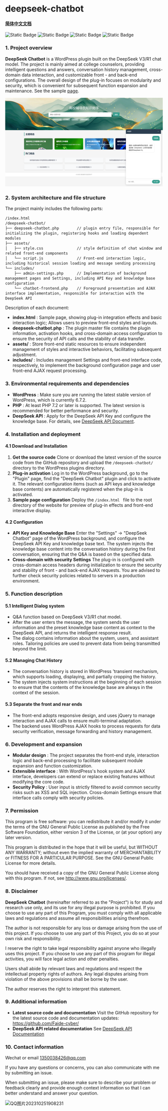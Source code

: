 # deepseek-chatbot

#### [简体中文文档](https://github.com/Faide-cyber/deepseek-chatbot/blob/main/REMEDE_ch.md)

![Static Badge](https://img.shields.io/badge/%40Github-Faide-%2300FFFF) ![Static Badge](https://img.shields.io/badge/PlatForm-Windows-%238c37dc) ![Static Badge](https://img.shields.io/badge/Version-1.0.0-%23e87435) ![Static Badge](https://img.shields.io/badge/License-GNU3.0-%2314bbc1)
### 1. Project overview

**DeepSeek Chatbot** is a WordPress plugin built on the DeepSeek V3/R1 chat model. The project is mainly aimed at college counselors, providing intelligent questions and answers, conversation history management, cross-domain data interaction, and customizable front - and back-end configurations. The overall design of the plug-in focuses on modularity and security, which is convenient for subsequent function expansion and maintenance. See the sample [page](https://faide.top/model/index.html).

<img src="https://github.com/Faide-cyber/deepseek-chatbot/blob/main/assets/demo.png" width="600px">


### 2. System architecture and file structure

The project mainly includes the following parts:

```
/index.html
/deepseek-chatbot/
├── deepseek-chatbot.php        // plugin entry file, responsible for initializing the plugin, registering hooks and loading dependent modules
├── assets/
│   ├── style.css               // style definition of chat window and related front-end components
│   └── script.js               // Front-end interaction logic, including historical session loading and message sending processing
└── includes/
    ├── admin-settings.php      // Implementation of background management pages and Settings, including API Key and knowledge base configuration
    └── chatbot-frontend.php    // Foreground presentation and AJAX interface implementation, responsible for interaction with the DeepSeek API
```

Description of each document:

- **index.html** : Sample page, showing plug-in integration effects and basic interaction logic; Allows users to preview front-end styles and layouts.
- **deepseek-chatbot.php** : The plugin master file contains the plugin information, activation hooks, and cross-domain access configuration to ensure the security of API calls and the stability of data transfer.
- **assets/** : Store front-end static resources to ensure independent management of styles and interactive behaviors, facilitating subsequent adjustment.
- **includes/** : Includes management Settings and front-end interface code, respectively, to implement the background configuration page and user front-end AJAX request processing.

### 3. Environmental requirements and dependencies

- **WordPress** : Make sure you are running the latest stable version of WordPress, which is currently 6.7.2.
- **PHP** : At least PHP 7.2 or later is supported. The latest version is recommended for better performance and security.
- **DeepSeek API** : Apply for the DeepSeek API Key and configure the knowledge base. For details, see  [DeepSeek API Document](https://api-docs.deepseek.com/zh-cn/api/deepseek-api/).

### 4. Installation and deployment

#### 4.1 Download and Installation

1. **Get the source code**
    Clone or download the latest version of the source code from the GitHub repository and upload the  `/deepseek-chatbot/` directory to the WordPress plugins directory.
2. **Plug-in activation**
    Log in to the WordPress background, go to the "Plugin" page, find the "DeepSeek Chatbot" plugin and click to activate it. The relevant configuration items (such as API keys and knowledge base contents) are automatically registered when the plug-in is activated.
3. **Sample page configuration**
    Deploy the  `/index.html ` file to the root directory of the website for preview of plug-in effects and front-end interactive display.

#### 4.2 Configuration

- **API Key and Knowledge Base**
   Enter the "Settings" -> "DeepSeek Chatbot" page of the WordPress background, and configure the DeepSeek API Key and knowledge base text. The system injects the knowledge base content into the conversation history during the first conversation, ensuring that the Q&A is based on the specified data.
- **Cross-domain with security Settings**
   The plug-in is configured with cross-domain access headers during initialization to ensure the security and stability of front - and back-end AJAX requests. You are advised to further check security policies related to servers in a production environment.

### 5. Function description

#### 5.1 Intelligent Dialog system

- Q&A function based on DeepSeek V3/R1 chat model.
- After the user enters the message, the system sends the user information and the preset knowledge base content as context to the DeepSeek API, and returns the intelligent response result.
- The dialog contains information about the system, users, and assistant roles. Tailoring policies are used to prevent data from being transmitted beyond the limit.

#### 5.2 Managing Chat History

- The conversation history is stored in WordPress 'transient mechanism, which supports loading, displaying, and partially cropping the history.
- The system injects system instructions at the beginning of each session to ensure that the contents of the knowledge base are always in the context of the session.

#### 5.3 Separate the front and rear ends

- The front-end adopts responsive design, and uses jQuery to manage interaction and AJAX calls to ensure multi-terminal adaptation.
- The backend uses WordPress AJAX hooks to process requests for data security verification, message forwarding and history management.

### 6. Development and expansion

- **Modular design** : The project separates the front-end style, interaction logic and back-end processing to facilitate subsequent module expansion and function customization.
- **Extensible interface** : With WordPress's hook system and AJAX interface, developers can extend or replace existing features without modifying the core code.
- **Security Policy** : User input is strictly filtered to avoid common security risks such as XSS and SQL injection. Cross-domain Settings ensure that interface calls comply with security policies.

### 7. Permission

This program is free software: you can redistribute it and/or modify
it under the terms of the GNU General Public License as published by
the Free Software Foundation, either version 3 of the License, or
(at your option) any later version.

This program is distributed in the hope that it will be useful,
but WITHOUT ANY WARRANTY; without even the implied warranty of
MERCHANTABILITY or FITNESS FOR A PARTICULAR PURPOSE.  See the
GNU General Public License for more details.

You should have received a copy of the GNU General Public License
along with this program.  If not, see <http://www.gnu.org/licenses/>.


### 8. Disclaimer

**DeepSeek Chatbot** (hereinafter referred to as the "Project") is for study and research use only, and its use for any illegal purpose is prohibited. If you choose to use any part of this Program, you must comply with all applicable laws and regulations and assume all responsibilities arising therefrom.

The author is not responsible for any loss or damage arising from the use of this project. If you choose to use any part of this Project, you do so at your own risk and responsibility.

I reserve the right to take legal responsibility against anyone who illegally uses this project. If you choose to use any part of this program for illegal activities, you will face legal action and other penalties.

Users shall abide by relevant laws and regulations and respect the intellectual property rights of authors. Any legal disputes arising from violation of the above provisions shall be borne by the user.

The author reserves the right to interpret this statement.

### 9. Additional information

- **Latest source code and documentation**
   Visit the GitHub repository for the latest source code and documentation updates: https://github.com/Faide-cyber/
- **DeepSeek API related documentation**
   See [DeepSeek API Documentation](https://api-docs.deepseek.com/zh-cn/api/deepseek-api/)

### 10. Contact information

Wechat or email 1350038426@qq.com

If you have any questions or concerns, you can also communicate with me by submitting an issue.

When submitting an issue, please make sure to describe your problem or feedback clearly and provide enough context information so that I can better understand and answer your question.

![QQ图片202310251908231](https://github.com/Faide-cyber/MouseCopy/assets/148406475/8b7ac122-d438-4d64-b6d0-330b514e4389)
